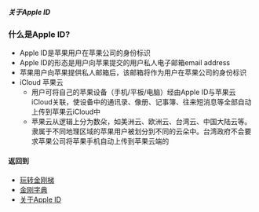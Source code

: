 ##### 关于Apple ID
### 什么是Apple ID?

- Apple ID是苹果用户在苹果公司的身份标识
- Apple ID的形态是用户向苹果提交的用户私人电子邮箱email address
- 苹果用户向苹果提供私人邮箱后，该邮箱将作为用户在苹果公司的身份标识
- iCloud 苹果云
  - 用户可将自己的苹果设备（手机/平板/电脑）经由Apple ID与苹果云iCloud关联，使设备中的通讯录、像册、记事簿、往来短消息等全部自动上传到苹果云iCloud中
  - 苹果云从逻辑上分为数朵，如美洲云、欧洲云、台湾云、中国大陆云等。隶属于不同地理区域的苹果用户被划分到不同的云朵中。台湾政府不会要求苹果公司将苹果手机自动上传到苹果云端的

#### 返回到
- [玩转金刚梯](https://github.com/a2zitpro/web/blob/master/LadderFree/A.md)
- [金刚字典](https://github.com/a2zitpro/web/blob/master/LadderFree/kkDictionary/KKDictionary.md)
- [关于Apple ID](https://github.com/a2zitpro/web/blob/master/LadderFree/kkDictionary/kkAppLadder/iOS/AppleIDList.md)
